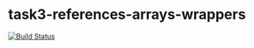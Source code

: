 # task3-references-arrays-wrappers

[![Build Status](https://travis-ci.com/itmo-java-basics-2020/task3-references-arrays-wrappers-stekkko.svg?branch=master)](https://travis-ci.com/itmo-java-basics-2020/task3-references-arrays-wrappers-stekkko)
